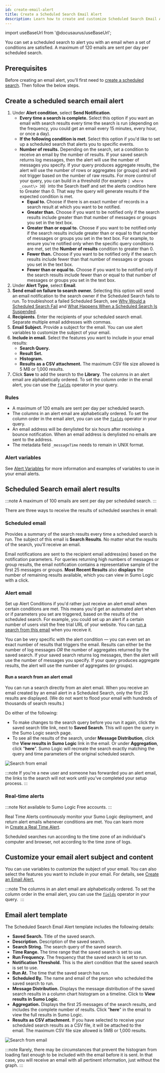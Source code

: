 ```yaml
---
id: create-email-alert
title: Create a Scheduled Search Email Alert
description: Learn how to create and customize Scheduled Search Email Alerts.
---
```


import useBaseUrl from '@docusaurus/useBaseUrl';

You can set a scheduled search to alert you with an email when a set of conditions are satisfied. A maximum of 120 emails are sent per day per scheduled search.

## Prerequisites

Before creating an email alert, you'll first need to [create a scheduled search](schedule-search.md). Then follow the below steps.

## Create a scheduled search email alert

1. Under **Alert condition**, select **Send Notification**.
   * **Every time a search is complete.** Select this option if you want an email with search results every time the search is run (depending on the frequency, you could get an email every 15 minutes, every hour, or once a day).
   * **If the following condition is met**. Select this option if you'd like to set up a scheduled search that alerts you to specific events.
   * **Number of results.** Depending on the search, set a condition to receive an email by the number of results. If your saved search returns log messages, then the alert will use the number of messages you specify. If your query produces aggregate results, the alert will use the number of rows or aggregates (or groups) and will not trigger based on the number of raw results. For more control of your query, you can build in a threshold (for example `| where _count\> 30`)  into the Search itself and set the alerts condition here to Greater than 0. That way the query will generate results if the expected condition is met.
     * **Equal to.** Choose if there is an exact number of records in a search result at which you want to be notified.
     * **Greater than.** Choose if you want to be notified only if the search results include greater than that number of messages or groups you set in the text box.
     * **Greater than or equal to.** Choose if you want to be notified only if the search results include greater than or equal to that number of messages or groups you set in the text box. For example, to ensure you're notified only when the specific query conditions are met, set the **Number of results** condition to greater than 0.
     * **Fewer than.** Choose if you want to be notified only if the search results include fewer than that number of messages or groups you set in the text box.
     * **Fewer than or equal to.** Choose if you want to be notified only if the search results include fewer than or equal to that number of messages or groups you set in the text box.
1. Under **Alert Type**, select **Email**.
1. **Send email on failure to search owner.** Selecting this option will send an email notification to the search owner if the Scheduled Search fails to run. To troubleshoot a failed Scheduled Search, see [Why Would a Scheduled Search Fail](/docs/alerts/scheduled-searches/faq#why-would-a-scheduled-search-fail) and [What Happens When a Scheduled Search Is Suspended](/docs/alerts/scheduled-searches/faq#what-happens-when-a-scheduled-search-is-suspended).
1. **Recipients**. Enter the recipients of your scheduled search email. Separate multiple email addresses with commas.
1. **Email Subject.** Provide a subject for the email. You can use alert variables to customize the subject of your email.
1. **Include in email.** Select the features you want to include in your email results:
    * **Search Query.**
    * **Result Set.**
    * **Histogram.**
    * **Results as a CSV attachment.** The maximum CSV file size allowed is 5 MB or 1,000 results. 
1. Click **Save** to add the search to the **Library**. The columns in an alert email are alphabetically ordered. To set the column order in the email alert, you can use the [`fields`](/docs/search/search-query-language/search-operators/fields) operator in your query.

### Rules

* A maximum of 120 emails are sent per day per scheduled search.
* The columns in an alert email are alphabetically ordered. To set the column order in the email alert, you can use the [`fields`](/docs/search/search-query-language/search-operators/fields) operator in your query.
* An email address will be denylisted for six hours after receiving a bounce notification. When an email address is denylisted no emails are sent to the address.
* The metadata field `_messageTime` needs to remain in UNIX format.

### Alert variables

See [Alert Variables](/docs/alerts/monitors/alert-variables) for more information and examples of variables to use in your email alerts.


## Scheduled Search email alert results

:::note
A maximum of 100 emails are sent per day per scheduled search.
:::

There are three ways to receive the results of scheduled searches in email:

### Scheduled email

Provides a summary of the search results every time a scheduled search is run. The subject of this email is **Search Results**. No matter what the results of the search, you'll receive an email.

Email notifications are sent to the recipient email address(es) based on the notification parameters. For queries returning high numbers of messages or group results, the email notification contains a representative sample of the first 25 messages or groups. **Most Recent Results** also **displays** the number of remaining results available, which you can view in Sumo Logic with a click.

### Alert email

Set up Alert Conditions if you'd rather just receive an alert email when certain conditions are met. This means you'd get an automated alert when or if parameters you set are triggered, based on the results of the scheduled search. For example, you could set up an alert if a certain number of users visit the free trial URL of your website. You can [run a search from this email](#run-a-search-from-an-alert-email) when you receive it.

You can be very specific with the alert condition — you can even set an exact number of results that triggers the email. Results can either be the number of log messages *OR* the number of aggregates returned by the saved search. If your saved search returns log messages, then the alert will use the number of messages you specify. If your query produces aggregate results, the alert will use the number of aggregates (or groups).

#### Run a search from an alert email

You can run a search directly from an alert email. When you receive an email created by an email alert in a Scheduled Search, only the first 25 results are displayed. (We do not want to flood your email with hundreds of thousands of search results.)

Do either of the following:
* To make changes to the search query before you run it again, click the saved search title link, next to **Saved Search**. This will open the query in the Sumo Logic search page. 
* To see all the results of the search, under **Message Distribution**, click the **View results in Sumo Logic** link in the email. Or under **Aggregation**, click "**here**". Sumo Logic will recreate the search exactly matching the query and time parameters of the original scheduled search.

![Search from email](/img/alerts/search_from_email_new.png)

:::note
If you're a new user and someone has forwarded you an alert email, the links to the search will not work until you've completed your setup process.
:::


### Real-time alerts

:::note
Not available to Sumo Logic Free accounts.
:::

Real Time Alerts continuously monitor your Sumo Logic deployment, and return alert emails whenever conditions are met. You can learn more in [Create a Real Time Alert](create-real-time-alert.md).

Scheduled searches run according to the time zone of an individual's computer and browser, not according to the time zone of logs.

## Customize your email alert subject and content

You can use variables to customize the subject of your email. You can also select the features you want to include in your email. For details, see [Create an Email Alert.](create-email-alert.md) 

:::note
The columns in an alert email are alphabetically ordered. To set the column order in the email alert, you can use the [`fields`](/docs/search/search-query-language/search-operators/fields) operator in your query. 
:::

## Email alert template

The Scheduled Search Email Alert template includes the following details:

* **Saved Search.** Title of the saved search. 
* **Description.** Description of the saved search. 
* **Search String.** The search query of the saved search. 
* **Time Range.** The time range that the saved search is set to use. 
* **Run Frequency.** The frequency that the saved search is set to run. 
* **Notification Threshold.** This is the alert condition that the saved search is set to use.
* **Run At.** The time that the saved search has run.  
* **Scheduled By.** The name and email of the person who scheduled the saved search to run. 
* **Message Distribution.** Displays the message distribution of the saved search results in a column chart histogram on a timeline. Click to **View results in Sumo Logic**. 
* **Aggregation.** Displays the first 25 messages of the search results, and includes the complete number of results. Click "**here**" in the email to view the full results in Sumo Logic. 
* **Results as CSV attachment.** If you have selected to receive your scheduled search results as a CSV file, it will be attached to the email. The maximum CSV file size allowed is 5MB or 1,000 results. 

![Search from email](/img/alerts/search_from_email_new.png)

:::note
Rarely, there may be circumstances that prevent the histogram from loading fast enough to be included with the email before it is sent. In that case, you will receive an email with all pertinent information, just without the graph.
:::
